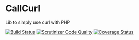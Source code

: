 # CallCurl
Lib to simply use curl with PHP

[![Build Status](https://travis-ci.org/bulton-fr/CallCurl.svg?branch=master)](https://travis-ci.org/bulton-fr/CallCurl) [![Scrutinizer Code Quality](https://scrutinizer-ci.com/g/bulton-fr/CallCurl/badges/quality-score.png?b=master)](https://scrutinizer-ci.com/g/bulton-fr/CallCurl/?branch=master) [![Coverage Status](https://coveralls.io/repos/github/bulton-fr/CallCurl/badge.svg?branch=master)](https://coveralls.io/github/bulton-fr/CallCurl?branch=master)

